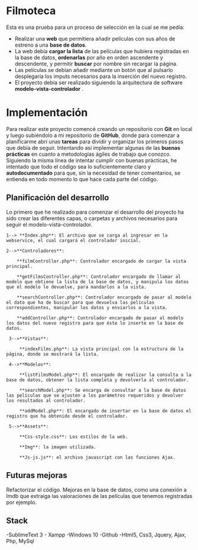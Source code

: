# Filmoteca

Esta es una prueba para un proceso de selección en la cual se me pedía:

 - Realizar una **web** que permitiera añadir películas con sus años de estreno a una **base de datos**. 
- La web debía **cargar la lista** de las películas que hubiera registradas en la base de datos, **ordenarlas** por año en orden ascendente y descendente, y permitir **buscar** por nombre sin recargar la página.
- Las películas se debían añadir mediante un botón que al pulsarlo desplegaría los imputs necesarios para la inserción del nuevo registro.
- El proyecto debía ser realizado siguiendo la arquitectura de software **modelo-vista-controlador** .

# Implementación

Para realizar este proyecto comencé creando un repositorio con **Git** en local y luego subiéndolo a mi repositorio de **GitHub**, donde para comenzar a planificarme abrí unas **tareas** para dividir y organizar los primeros pasos que debía de seguir. Intentando así implementar algunas de las **buenas prácticas** en cuanto a metodologías ágiles de trabajo que conozco. Siguiendo la misma línea de intentar cumplir con buenas prácticas, he intentado que todo el código sea lo suficientemente claro y **autodocumentado** para que, sin la necesidad de tener comentarios, se entienda en todo momento lo que hace cada parte del código.

## Planificación del desarrollo

Lo primero que he realizado para comenzar el desarrollo del proyecto ha sido crear las diferentes capas, o carpetas y archivos necesarios para seguir el modelo-vista-controlador. 

	1--> **Index.php**: El archivo que se carga al ingresar en la webservice, el cual cargará el controlador inicial.
		
	2-->**Controladores**:
		
	    **filmController.php**: Controlador encargado de cargar la vista principal.
	 
	    **getFilmsController.php**: Controlador encargado de llamar al modelo que obtiene la lista de la base de datos, y manipula los datos que el modelo le devuelve, para mandarlos a la vista.
	 
	    **searchController.php**: Controlador encargado de pasar al modelo el dato que ha de buscar para que devuelva las películas correspondientes, manipular los datos y enviarlos a la vista.
	 
	    **addController.php**: Controlador encargado de pasar al modelo los datos del nuevo registro para que éste lo inserte en la base de datos.
	 
	 3-->**Vistas**:
		 
	     **indexFilms.php**: La vista principal con la estructura de la página, donde se mostrará la lista.
	
	 4-->**Modelos**:
		
	     **listFilmsModel.php**: El encargado de realizar la consulta a la base de datos, obtener la lista completa y devolverla al controlador.
	 
	     **searchModel.php**: Se encarga de consultar a la base de datos las películas que se ajusten a los parámetros requeridos y devolver los resultados al controlador.
	
	     **addModel.php**: El encargado de insertar en la base de datos el registro que ha obtenido desde el controlador.
	
	 5-->**Assets**:
		
	     **Css-style.css**: Los estilos de la web.
		
	     **Img**: la imagen utilizada.
		
	     **Js-js.js**: el archivo javascript con las funciones Ajax.


	 
## Futuras mejoras

Refactorizar el código.
Mejoras en la base de datos, como una conexión a Imdb que extraiga las valoraciones de las películas que tenemos registradas por ejemplo.

## Stack

-SublimeText 3 - Xampp -Windows 10 -Github 
-Html5, Css3, Jquery, Ajax, Php, MySql
